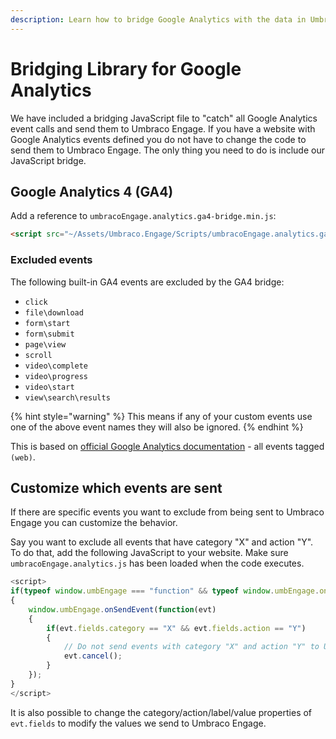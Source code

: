 ```yaml
---
description: Learn how to bridge Google Analytics with the data in Umbraco Engage.
---
```


# Bridging Library for Google Analytics

We have included a bridging JavaScript file to "catch" all Google Analytics event calls and send them to Umbraco Engage. If you have a website with Google Analytics events defined you do not have to change the code to send them to Umbraco Engage. The only thing you need to do is include our JavaScript bridge.

## Google Analytics 4 (GA4)

Add a reference to `umbracoEngage.analytics.ga4-bridge.min.js`:

```html
<script src="~/Assets/Umbraco.Engage/Scripts/umbracoEngage.analytics.ga4-bridge.min.js"></script>
```

### Excluded events

The following built-in GA4 events are excluded by the GA4 bridge:

* `click`
* `file\download`
* `form\start`
* `form\submit`
* `page\view`
* `scroll`
* `video\complete`
* `video\progress`
* `video\start`
* `view\search\results`

{% hint style="warning" %}
This means if any of your custom events use one of the above event names they will also be ignored.
{% endhint %}

This is based on [official Google Analytics documentation](https://support.google.com/analytics/answer/9234069?hl=en) - all events tagged `(web)`.

## Customize which events are sent

If there are specific events you want to exclude from being sent to Umbraco Engage you can customize the behavior.

Say you want to exclude all events that have category "X" and action "Y". To do that, add the following JavaScript to your website. Make sure `umbracoEngage.analytics.js` has been loaded when the code executes.

```js
<script>
if(typeof window.umbEngage === "function" && typeof window.umbEngage.onSendEvent === "function")
{
    window.umbEngage.onSendEvent(function(evt) 
    {
        if(evt.fields.category == "X" && evt.fields.action == "Y")
        {
            // Do not send events with category "X" and action "Y" to Umbraco Engage
            evt.cancel();
        }
    });
}
</script>
```

It is also possible to change the category/action/label/value properties of `evt.fields` to modify the values we send to Umbraco Engage.
